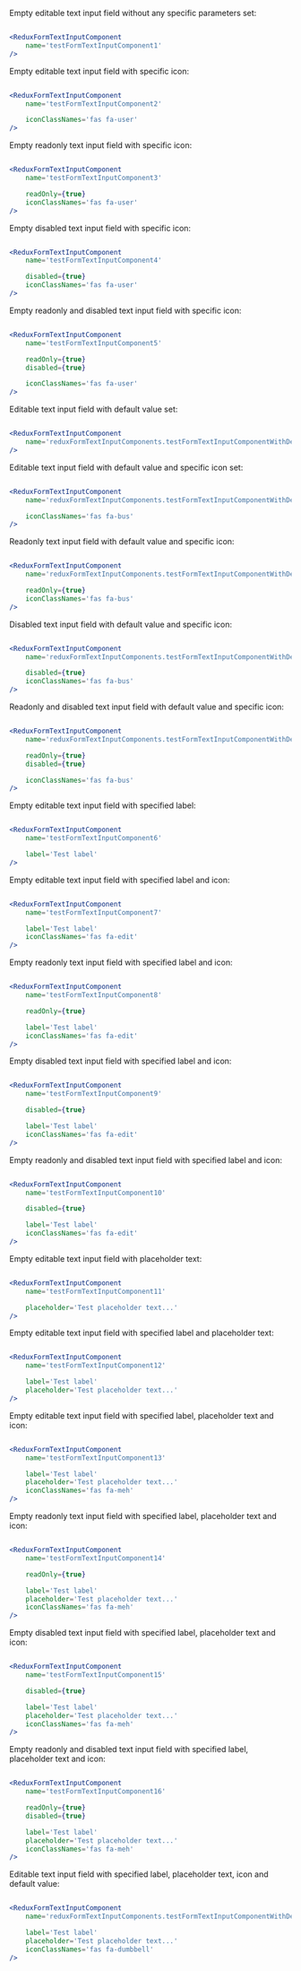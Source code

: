 Empty editable text input field without any specific parameters set:

```jsx

<ReduxFormTextInputComponent
    name='testFormTextInputComponent1'
/>
```

Empty editable text input field with specific icon:

```jsx

<ReduxFormTextInputComponent
    name='testFormTextInputComponent2'

    iconClassNames='fas fa-user'
/>
```

Empty readonly text input field with specific icon:

```jsx

<ReduxFormTextInputComponent
    name='testFormTextInputComponent3'

    readOnly={true}
    iconClassNames='fas fa-user'
/>
```

Empty disabled text input field with specific icon:

```jsx

<ReduxFormTextInputComponent
    name='testFormTextInputComponent4'

    disabled={true}
    iconClassNames='fas fa-user'
/>
```

Empty readonly and disabled text input field with specific icon:

```jsx

<ReduxFormTextInputComponent
    name='testFormTextInputComponent5'

    readOnly={true}
    disabled={true}

    iconClassNames='fas fa-user'
/>
```

Editable text input field with default value set:

```jsx

<ReduxFormTextInputComponent
    name='reduxFormTextInputComponents.testFormTextInputComponentWithDefaultValue1'
/>
```

Editable text input field with default value and specific icon set:

```jsx

<ReduxFormTextInputComponent
    name='reduxFormTextInputComponents.testFormTextInputComponentWithDefaultValue2'

    iconClassNames='fas fa-bus'
/>
```

Readonly text input field with default value and specific icon:

```jsx

<ReduxFormTextInputComponent
    name='reduxFormTextInputComponents.testFormTextInputComponentWithDefaultValue3'

    readOnly={true}
    iconClassNames='fas fa-bus'
/>
```

Disabled text input field with default value and specific icon:

```jsx

<ReduxFormTextInputComponent
    name='reduxFormTextInputComponents.testFormTextInputComponentWithDefaultValue4'

    disabled={true}
    iconClassNames='fas fa-bus'
/>
```

Readonly and disabled text input field with default value and specific icon:

```jsx

<ReduxFormTextInputComponent
    name='reduxFormTextInputComponents.testFormTextInputComponentWithDefaultValue5'

    readOnly={true}
    disabled={true}

    iconClassNames='fas fa-bus'
/>
```

Empty editable text input field with specified label:

```jsx

<ReduxFormTextInputComponent
    name='testFormTextInputComponent6'

    label='Test label'
/>
```

Empty editable text input field with specified label and icon:

```jsx

<ReduxFormTextInputComponent
    name='testFormTextInputComponent7'

    label='Test label'
    iconClassNames='fas fa-edit'
/>
```

Empty readonly text input field with specified label and icon:

```jsx

<ReduxFormTextInputComponent
    name='testFormTextInputComponent8'

    readOnly={true}

    label='Test label'
    iconClassNames='fas fa-edit'
/>
```

Empty disabled text input field with specified label and icon:

```jsx

<ReduxFormTextInputComponent
    name='testFormTextInputComponent9'

    disabled={true}

    label='Test label'
    iconClassNames='fas fa-edit'
/>
```

Empty readonly and disabled text input field with specified label and icon:

```jsx

<ReduxFormTextInputComponent
    name='testFormTextInputComponent10'

    disabled={true}

    label='Test label'
    iconClassNames='fas fa-edit'
/>
```

Empty editable text input field with placeholder text:

```jsx

<ReduxFormTextInputComponent
    name='testFormTextInputComponent11'

    placeholder='Test placeholder text...'
/>
```

Empty editable text input field with specified label and placeholder text:

```jsx

<ReduxFormTextInputComponent
    name='testFormTextInputComponent12'

    label='Test label'
    placeholder='Test placeholder text...'
/>
```

Empty editable text input field with specified label, placeholder text and icon:

```jsx

<ReduxFormTextInputComponent
    name='testFormTextInputComponent13'

    label='Test label'
    placeholder='Test placeholder text...'
    iconClassNames='fas fa-meh'
/>
```

Empty readonly text input field with specified label, placeholder text and icon:

```jsx

<ReduxFormTextInputComponent
    name='testFormTextInputComponent14'

    readOnly={true}

    label='Test label'
    placeholder='Test placeholder text...'
    iconClassNames='fas fa-meh'
/>
```

Empty disabled text input field with specified label, placeholder text and icon:

```jsx

<ReduxFormTextInputComponent
    name='testFormTextInputComponent15'

    disabled={true}

    label='Test label'
    placeholder='Test placeholder text...'
    iconClassNames='fas fa-meh'
/>
```

Empty readonly and disabled text input field with specified label, placeholder text and icon:

```jsx

<ReduxFormTextInputComponent
    name='testFormTextInputComponent16'

    readOnly={true}
    disabled={true}

    label='Test label'
    placeholder='Test placeholder text...'
    iconClassNames='fas fa-meh'
/>
```


Editable text input field with specified label, placeholder text, icon and default value:

```jsx

<ReduxFormTextInputComponent
    name='reduxFormTextInputComponents.testFormTextInputComponentWithDefaultValue6'

    label='Test label'
    placeholder='Test placeholder text...'
    iconClassNames='fas fa-dumbbell'
/>
```